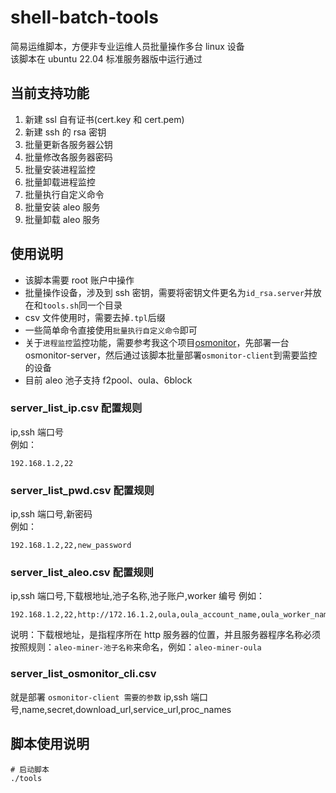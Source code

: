# shell-batch-tools

简易运维脚本，方便非专业运维人员批量操作多台 linux 设备  
该脚本在 ubuntu 22.04 标准服务器版中运行通过

## 当前支持功能

1. 新建 ssl 自有证书(cert.key 和 cert.pem)
2. 新建 ssh 的 rsa 密钥
3. 批量更新各服务器公钥
4. 批量修改各服务器密码
5. 批量安装进程监控
6. 批量卸载进程监控
7. 批量执行自定义命令
8. 批量安装 aleo 服务
9. 批量卸载 aleo 服务

## 使用说明

- 该脚本需要 root 账户中操作
- 批量操作设备，涉及到 ssh 密钥，需要将密钥文件更名为`id_rsa.server`并放在和`tools.sh`同一个目录
- csv 文件使用时，需要去掉`.tpl`后缀
- 一些简单命令直接使用`批量执行自定义命令`即可
- 关于`进程监控`监控功能，需要参考我这个项目[osmonitor](https://github.com/bitxx/osmonitor)，先部署一台 osmonitor-server，然后通过该脚本批量部署`osmonitor-client`到需要监控的设备
- 目前 aleo 池子支持 f2pool、oula、6block

### server_list_ip.csv 配置规则

ip,ssh 端口号  
例如：

```csv
192.168.1.2,22
```

### server_list_pwd.csv 配置规则

ip,ssh 端口号,新密码  
例如：

```csv
192.168.1.2,22,new_password
```

### server_list_aleo.csv 配置规则

ip,ssh 端口号,下载根地址,池子名称,池子账户,worker 编号
例如：

```csv
192.168.1.2,22,http://172.16.1.2,oula,oula_account_name,oula_worker_name
```

说明：下载根地址，是指程序所在 http 服务器的位置，并且服务器程序名称必须按照规则：`aleo-miner-池子名称`来命名，例如：`aleo-miner-oula`

### server_list_osmonitor_cli.csv

就是部署 `osmonitor-client 需要的参数`
ip,ssh 端口号,name,secret,download_url,service_url,proc_names

## 脚本使用说明

```shell
# 启动脚本
./tools
```
